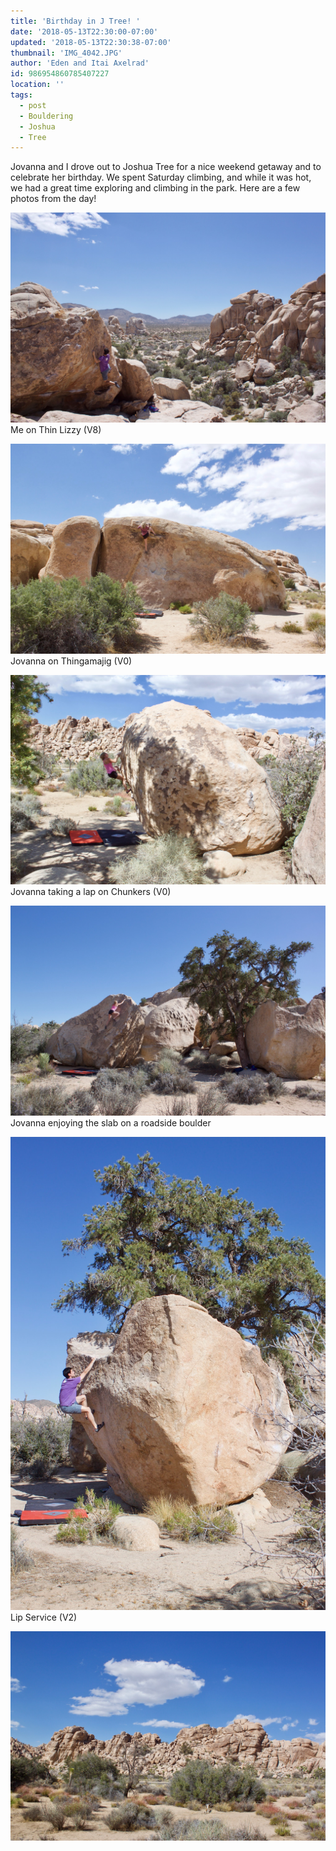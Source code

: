 ```yaml
---
title: 'Birthday in J Tree! '
date: '2018-05-13T22:30:00-07:00'
updated: '2018-05-13T22:30:38-07:00'
thumbnail: 'IMG_4042.JPG'
author: 'Eden and Itai Axelrad'
id: 986954860785407227
location: ''
tags:
  - post
  - Bouldering
  - Joshua
  - Tree
---
```


Jovanna and I drove out to Joshua Tree for a nice weekend getaway and to celebrate her birthday. We spent Saturday climbing, and while it was hot, we had a great time exploring and climbing in the park. Here are a few photos from the day! 

![image alt](/images/IMG_4042.JPG)Me on Thin Lizzy (V8)

![image alt](/images/IMG_4051.JPG)Jovanna on Thingamajig (V0)

![image alt](/images/IMG_4054.JPG)Jovanna taking a lap on Chunkers (V0)

![image alt](/images/IMG_4060.JPG)Jovanna enjoying the slab on a roadside boulder

![image alt](/images/IMG_4076.JPG)Lip Service (V2)

![image alt](/images/IMG_4078.JPG)

